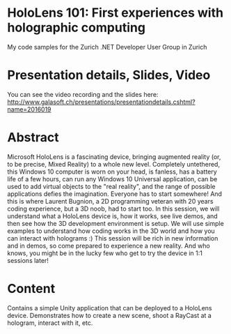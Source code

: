# HoloLens 101: First experiences with holographic computing

My code samples for the Zurich .NET Developer User Group in Zurich

# Presentation details, Slides, Video

You can see the video recording and the slides here:
http://www.galasoft.ch/presentations/presentationdetails.cshtml?name=2016019

# Abstract

Microsoft HoloLens is a fascinating device, bringing augmented reality (or, to be precise, Mixed Reality) to a whole new level. Completely untethered, this Windows 10 computer is worn on your head, is fanless, has a battery life of a few hours, can run any Windows 10 Universal application, can be used to add virtual objects to the "real reality", and the range of possible applications defies the imagination. Everyone has to start somewhere! And this is where Laurent Bugnion, a 2D programming veteran with 20 years coding experience, but a 3D noob, had to start too. In this session, we will understand what a HoloLens device is, how it works, see live demos, and then see how the 3D development environment is setup. We will use simple examples to understand how coding works in the 3D world and how you can interact with holograms :) This session will be rich in new information and in demos, so come prepared to experience a new reality. And who knows, you might be in the lucky few who get to try the device in 1:1 sessions later!

# Content

Contains a simple Unity application that can be deployed to a HoloLens device.
Demonstrates how to create a new scene, shoot a RayCast at a hologram, interact
with it, etc.